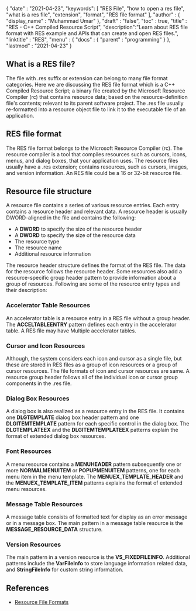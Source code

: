 {
  "date" : "2021-04-23",
  "keywords": [ "RES File", "how to open a res file", "what is a res file", "extension", "format", "RES file format" ],
  "author" : {
    "display_name" : "Muhammad Umar"
  },
  "draft" : "false",
  "toc" : true,
  "title" : "RES - C++ Compiled Resource Script",
  "description":"Learn about RES file format with RES example and APIs that can create and open RES files.",
  "linktitle" : "RES",
  "menu" : {
    "docs" : {
      "parent" : "programming"
    }
  },
  "lastmod" : "2021-04-23"
}

## What is a RES file?
The file with .res suffix or extension can belong to many file format categories. Here we are discussing the RES file format which is a C++ Compiled Resource Script; a binary file created by the Microsoft Resource Compiler (rc) that contains resource data; based on the resource-definition file's contents; relevant to its parent software project. The .res file usually re-formatted into a resource object file to link it to the executable file of an application.

## RES file format
The RES file format belongs to the Microsoft Resource Compiler (rc). The resource compiler is a tool that compiles resources such as cursors, icons, menus, and dialog boxes, that your application uses. The resource files usually have a .res extension; contains resources, such as cursors, images, and version information. An RES file could be a 16 or 32-bit resource file.
## Resource file structure
A resource file contains a series of various resource entries. Each entry contains a resource header and relevant data. A resource header is usually DWORD-aligned in the file and contains the following:

- A **DWORD** to specify the size of the resource header
- A **DWORD** to specify the size of the resource data
- The resource type
- The resource name
- Additional resource information

The resource header structure defines the format of the RES file. The data for the resource follows the resource header. Some resources also add a resource-specific group header pattern to provide information about a group of resources. Following are some of the resource entry types and their description:

### Accelerator Table Resources
An accelerator table is a resource entry in a RES file without a group header. The **ACCELTABLEENTRY** pattern defines each entry in the accelerator table. A RES file may have Multiple accelerator tables.

### Cursor and Icon Resources
Although, the system considers each icon and cursor as a single file, but these are stored in RES files as a group of icon resources or a group of cursor resources. The file formats of icon and cursor resources are same. A resource group header follows all of the individual icon or cursor group components in the .res file.

### Dialog Box Resources
A dialog box is also realized as a resource entry in the RES file. It contains one **DLGTEMPLATE** dialog box header pattern and one **DLGITEMTEMPLATE** pattern for each specific control in the dialog box. The **DLGTEMPLATEEX** and the **DLGITEMTEMPLATEEX** patterns explain the format of extended dialog box resources.

### Font Resources
A menu resource contains a **MENUHEADER** pattern subsequently one or more **NORMALMENUITEM** or **POPUPMENUITEM** patterns, one for each menu item in the menu template. The **MENUEX_TEMPLATE_HEADER** and the **MENUEX_TEMPLATE_ITEM** patterns explains the format of extended menu resources.

### Message Table Resources
A message table consists of formatted text for display as an error message or in a message box. The main pattern in a message table resource is the **MESSAGE_RESOURCE_DATA** structure.

### Version Resources
The main pattern in a version resource is the **VS_FIXEDFILEINFO**. Additional patterns include the **VarFileInfo** to store language information related data, and **StringFileInfo** for custom string information.




## References

 * [Resource File Formats](https://learn.microsoft.com/en-us/windows/win32/menurc/resource-file-formats)
 
 
